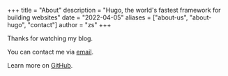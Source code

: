 +++
title = "About"
description = "Hugo, the world's fastest framework for building websites"
date = "2022-04-05"
aliases = ["about-us", "about-hugo", "contact"]
author = "zs"
+++

Thanks for watching my blog. 

You can contact me via [email](easonzhang5002@gmail.com).

Learn more on [GitHub](https://github.com/zhangshuo00).
